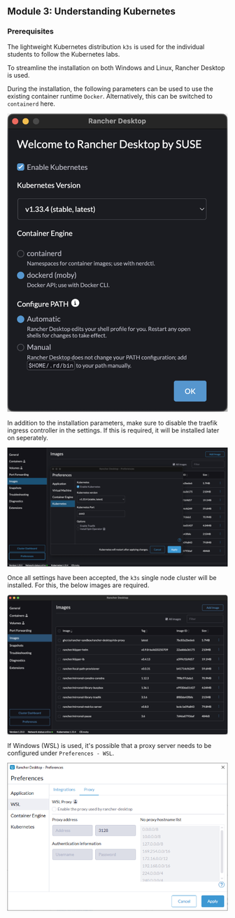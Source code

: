 ## Module 3: Understanding Kubernetes

### Prerequisites

The lightweight Kubernetes distribution `k3s` is used for the individual students to follow the Kubernetes labs.

To streamline the installation on both Windows and Linux, Rancher Desktop is used.

During the installation, the following parameters can be used to use the existing container runtime `Docker`.
Alternatively, this can be switched to `containerd` here.

![Installation parameter - Rancher Desktop](_attachments/params-rancher-desktop.png)

In addition to the installation parameters, make sure to disable the traefik ingress controller in the settings. If this is required, it will be installed later on seperately.

![Kubernetes preferences - Rancher Desktop](_attachments/k8s-rancher-desktop.png)

Once all settings have been accepted, the `k3s` single node cluster will be installed. For this, the below images are required.

![Prerequisite images - Rancher Desktop](_attachments/k8s-images-rancher-desktop.png)

If Windows (WSL) is used, it's possible that a proxy server needs to be configured under `Preferences - WSL`.

![Proxy settings - Rancher Desktop](_attachments/proxy-wsl-rancher-desktop.png)
